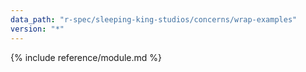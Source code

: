 ```yaml
---
data_path: "r-spec/sleeping-king-studios/concerns/wrap-examples"
version: "*"
---
```


{% include reference/module.md %}

